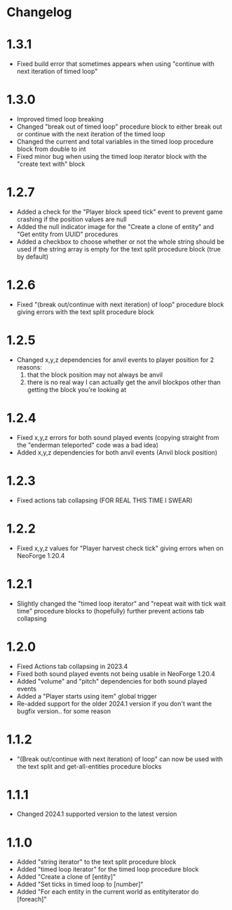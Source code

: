 # Changelog
# 1.3.1
- Fixed build error that sometimes appears when using "continue with next iteration of timed loop"
# 1.3.0
- Improved timed loop breaking
- Changed "break out of timed loop" procedure block to either break out or continue with the next iteration of the timed loop
- Changed the current and total variables in the timed loop procedure block from double to int
- Fixed minor bug when using the timed loop iterator block with the "create text with" block
# 1.2.7
- Added a check for the "Player block speed tick" event to prevent game crashing if the position values are null
- Added the null indicator image for the "Create a clone of entity" and "Get entity from UUID" procedures
- Added a checkbox to choose whether or not the whole string should be used if the string array is empty for the text split procedure block (true by default)
# 1.2.6
- Fixed "(break out/continue with next iteration) of loop" procedure block giving errors with the text split procedure block
# 1.2.5
- Changed x,y,z dependencies for anvil events to player position for 2 reasons: 
  1. that the block position may not always be anvil
  2. there is no real way I can actually get the anvil blockpos other than getting the block you're looking at
# 1.2.4
- Fixed x,y,z errors for both sound played events (copying straight from the "enderman teleported" code was a bad idea)
- Added x,y,z dependencies for both anvil events (Anvil block position)
# 1.2.3
- Fixed actions tab collapsing (FOR REAL THIS TIME I SWEAR)
# 1.2.2
- Fixed x,y,z values for "Player harvest check tick" giving errors when on NeoForge 1.20.4
# 1.2.1
- Slightly changed the "timed loop iterator" and "repeat wait with tick wait time" procedure blocks to (hopefully) further prevent actions tab collapsing
# 1.2.0
- Fixed Actions tab collapsing in 2023.4
- Fixed both sound played events not being usable in NeoForge 1.20.4
- Added "volume" and "pitch" dependencies for both sound played events
- Added a "Player starts using item" global trigger
- Re-added support for the older 2024.1 version if you don't want the bugfix version.. for some reason
# 1.1.2
- "(Break out/continue with next iteration) of loop" can now be used with the text split and get-all-entities procedure blocks
# 1.1.1
- Changed 2024.1 supported version to the latest version
# 1.1.0
- Added "string iterator" to the text split procedure block
- Added "timed loop iterator" for the timed loop procedure block
- Added "Create a clone of [entity]"
- Added "Set ticks in timed loop to [number]"
- Added "For each entity in the current world as entityiterator do [foreach]"
